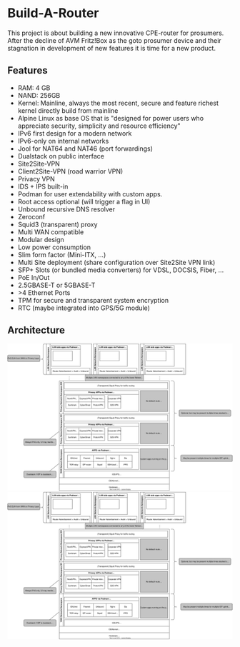 # Build-A-Router

This project is about building a new innovative CPE-router for prosumers. After the decline of AVM Fritz!Box as the goto prosumer device and their stagnation in development of new features it is time for a new product.

## Features

* RAM: 4 GB
* NAND: 256GB
* Kernel: Mainline, always the most recent, secure and feature richest kernel directly build from mainline
* Alpine Linux as base OS that is "designed for power users who appreciate security, simplicity and resource efficiency"
* IPv6 first design for a modern network
* IPv6-only on internal networks
* Jool for NAT64 and NAT46 (port forwardings)
* Dualstack on public interface
* Site2Site-VPN
* Client2Site-VPN (road warrior VPN)
* Privacy VPN
* IDS + IPS built-in
* Podman for user extendability with custom apps.
* Root access optional (will trigger a flag in UI)
* Unbound recursive DNS resolver
* Zeroconf
* Squid3 (transparent) proxy
* Multi WAN compatible
* Modular design
* Low power consumption
* Slim form factor (Mini-ITX, ...)
* Multi Site deployment (share configuration over Site2Site VPN link)
* SFP+ Slots (or bundled media converters) for VDSL, DOCSIS, Fiber, ...
* PoE In/Out
* 2.5GBASE-T or 5GBASE-T
* &gt;4 Ethernet Ports
* TPM for secure and transparent system encryption
* RTC (maybe integrated into GPS/5G module)

## Architecture

![architecture diagram of the Build-A-Router project](./architecture/overview.svg)
<img src="./architecture/overview.svg">
